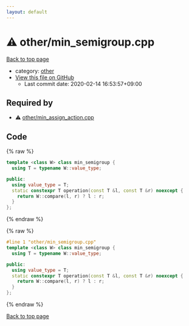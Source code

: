 ```yaml
---
layout: default
---
```


<!-- mathjax config similar to math.stackexchange -->
<script type="text/javascript" async
  src="https://cdnjs.cloudflare.com/ajax/libs/mathjax/2.7.5/MathJax.js?config=TeX-MML-AM_CHTML">
</script>
<script type="text/x-mathjax-config">
  MathJax.Hub.Config({
    TeX: { equationNumbers: { autoNumber: "AMS" }},
    tex2jax: {
      inlineMath: [ ['$','$'] ],
      processEscapes: true
    },
    "HTML-CSS": { matchFontHeight: false },
    displayAlign: "left",
    displayIndent: "2em"
  });
</script>

<script type="text/javascript" src="https://cdnjs.cloudflare.com/ajax/libs/jquery/3.4.1/jquery.min.js"></script>
<script src="https://cdn.jsdelivr.net/npm/jquery-balloon-js@1.1.2/jquery.balloon.min.js" integrity="sha256-ZEYs9VrgAeNuPvs15E39OsyOJaIkXEEt10fzxJ20+2I=" crossorigin="anonymous"></script>
<script type="text/javascript" src="../../assets/js/copy-button.js"></script>
<link rel="stylesheet" href="../../assets/css/copy-button.css" />


# :warning: other/min_semigroup.cpp

<a href="../../index.html">Back to top page</a>

* category: <a href="../../index.html#795f3202b17cb6bc3d4b771d8c6c9eaf">other</a>
* <a href="{{ site.github.repository_url }}/blob/master/other/min_semigroup.cpp">View this file on GitHub</a>
    - Last commit date: 2020-02-14 16:53:57+09:00




## Required by

* :warning: <a href="min_assign_action.cpp.html">other/min_assign_action.cpp</a>


## Code

<a id="unbundled"></a>
{% raw %}
```cpp
template <class W> class min_semigroup {
  using T = typename W::value_type;

public:
  using value_type = T;
  static constexpr T operation(const T &l, const T &r) noexcept {
    return W::compare(l, r) ? l : r;
  }
};
```
{% endraw %}

<a id="bundled"></a>
{% raw %}
```cpp
#line 1 "other/min_semigroup.cpp"
template <class W> class min_semigroup {
  using T = typename W::value_type;

public:
  using value_type = T;
  static constexpr T operation(const T &l, const T &r) noexcept {
    return W::compare(l, r) ? l : r;
  }
};

```
{% endraw %}

<a href="../../index.html">Back to top page</a>

